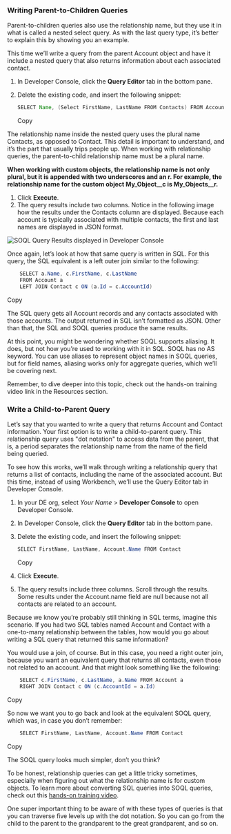 ### Writing Parent-to-Children Queries

Parent-to-children queries also use the relationship name, but they use it in what is called a nested select query. As with the last query type, it’s better to explain this by showing you an example.

This time we’ll write a query from the parent Account object and have it include a nested query that also returns information about each associated contact.

1.  In Developer Console, click the **Query Editor** tab in the bottom pane.
2.  Delete the existing code, and insert the following snippet:
    
    ```java
    SELECT Name, (Select FirstName, LastName FROM Contacts) FROM Account
    ```
    
    Copy
    

The relationship name inside the nested query uses the plural name Contacts, as opposed to Contact. This detail is important to understand, and it’s the part that usually trips people up. When working with relationship queries, the parent-to-child relationship name must be a plural name.

**When working with custom objects, the relationship name is not only plural, but it is appended with two underscores and an r. For example, the relationship name for the custom object My_Object__c is My_Objects__r.**

1.  Click **Execute**.
2.  The query results include two columns. Notice in the following image how the results under the Contacts column are displayed. Because each account is typically associated with multiple contacts, the first and last names are displayed in JSON format.

![SOQL Query Results displayed in Developer Console](https://res.cloudinary.com/hy4kyit2a/f_auto,fl_lossy,q_70/learn/modules/database_basics_dotnet/sql_to_soql/images/197101a1dbfd2a92e03343d4f51b5944_image_0.png)

Once again, let’s look at how that same query is written in SQL. For this query, the SQL equivalent is a left outer join similar to the following:

```java
    SELECT a.Name, c.FirstName, c.LastName
    FROM Account a
    LEFT JOIN Contact c ON (a.Id = c.AccountId)
```

Copy

The SQL query gets all Account records and any contacts associated with those accounts. The output returned in SQL isn’t formatted as JSON. Other than that, the SQL and SOQL queries produce the same results.

At this point, you might be wondering whether SOQL supports aliasing. It does, but not how you’re used to working with it in SQL. SOQL has no AS keyword. You can use aliases to represent object names in SOQL queries, but for field names, aliasing works only for aggregate queries, which we’ll be covering next.

Remember, to dive deeper into this topic, check out the hands-on training video link in the Resources section.


### Write a Child-to-Parent Query

Let’s say that you wanted to write a query that returns Account and Contact information. Your first option is to write a child-to-parent query. This relationship query uses "dot notation" to access data from the parent, that is, a period separates the relationship name from the name of the field being queried.

To see how this works, we’ll walk through writing a relationship query that returns a list of contacts, including the name of the associated account. But this time, instead of using Workbench, we’ll use the Query Editor tab in Developer Console.

1.  In your DE org, select _Your Name_ > **Developer Console** to open Developer Console.
2.  In Developer Console, click the **Query Editor** tab in the bottom pane.
3.  Delete the existing code, and insert the following snippet:
    
    ```java
    SELECT FirstName, LastName, Account.Name FROM Contact
    ```
    
    Copy
    
4.  Click **Execute**.
    
5.  The query results include three columns. Scroll through the results. Some results under the Account.name field are null because not all contacts are related to an account.
    

Because we know you’re probably still thinking in SQL terms, imagine this scenario. If you had two SQL tables named Account and Contact with a one-to-many relationship between the tables, how would you go about writing a SQL query that returned this same information?

You would use a join, of course. But in this case, you need a right outer join, because you want an equivalent query that returns all contacts, even those not related to an account. And that might look something like the following:

```java
    SELECT c.FirstName, c.LastName, a.Name FROM Account a
    RIGHT JOIN Contact c ON (c.AccountId = a.Id)
```

Copy

So now we want you to go back and look at the equivalent SOQL query, which was, in case you don’t remember:

```java
    SELECT FirstName, LastName, Account.Name FROM Contact
```

Copy

The SOQL query looks much simpler, don’t you think?

To be honest, relationship queries can get a little tricky sometimes, especially when figuring out what the relationship name is for custom objects. To learn more about converting SQL queries into SOQL queries, check out this [hands-on training video](https://www.salesforce.com/video/308034/).

One super important thing to be aware of with these types of queries is that you can traverse five levels up with the dot notation. So you can go from the child to the parent to the grandparent to the great grandparent, and so on.